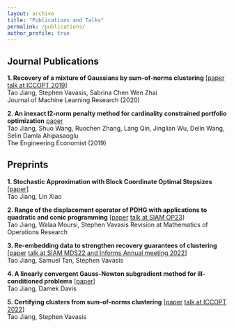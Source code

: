 ```yaml
---
layout: archive
title: "Publications and Talks"
permalink: /publications/
author_profile: true
---
```


## Journal Publications

**1. Recovery of a mixture of Gaussians by sum-of-norms clustering** [[paper](https://www.jmlr.org/papers/volume21/19-218/19-218.pdf) [talk at ICCOPT 2019](files/mixture_of_Gaussians_SON_TJiang.pdf)]<br />
Tao Jiang, Stephen Vavasis, Sabrina Chen Wen Zhai<br />
Journal of Machine Learning Research (2020)

**2. An inexact l2-norm penalty method for cardinality constrained portfolio optimization** [paper](https://www.tandfonline.com/doi/abs/10.1080/0013791X.2019.1636169)<br />
Tao Jiang, Shuo Wang, Ruochen Zhang, Lang Qin, Jinglian Wu, Delin Wang, Selin Damla Ahipasaoglu<br />
The Engineering Economist (2019)

## Preprints

**1. Stochastic Approximation with Block Coordinate Optimal Stepsizes** [[paper](https://arxiv.org/abs/2507.08963)]<br />
Tao Jiang, Lin Xiao

**2. Range of the displacement operator of PDHG with applications to quadratic and conic programming** [[paper](https://arxiv.org/abs/2309.15009) [talk at SIAM OP23](files/PDHG_OP23_Tao.pdf)]<br />
Tao Jiang, Walaa Moursi, Stephen Vavasis
Revision at Mathematics of Operations Research

**3. Re-embedding data to strengthen recovery guarantees of clustering** [[paper](https://arxiv.org/abs/2301.10901) [talk at SIAM MDS22 and Informs Annual meeting 2022](files/leapfrog_TJiang_informs.pdf)]<br />
Tao Jiang, Samuel Tan, Stephen Vavasis<br />

**4. A linearly convergent Gauss-Newton subgradient method for ill-conditioned problems**
[[paper](https://arxiv.org/abs/2212.13278)]<br />
Tao Jiang, Damek Davis<br />

**5. Certifying clusters from sum-of-norms clustering**
[[paper](https://arxiv.org/pdf/2006.11355.pdf) [talk at ICCOPT 2022](files/certifying_clusters_SON_TJiang_ICCOPT22.pdf)]<br />
Tao Jiang, Stephen Vavasis<br />

